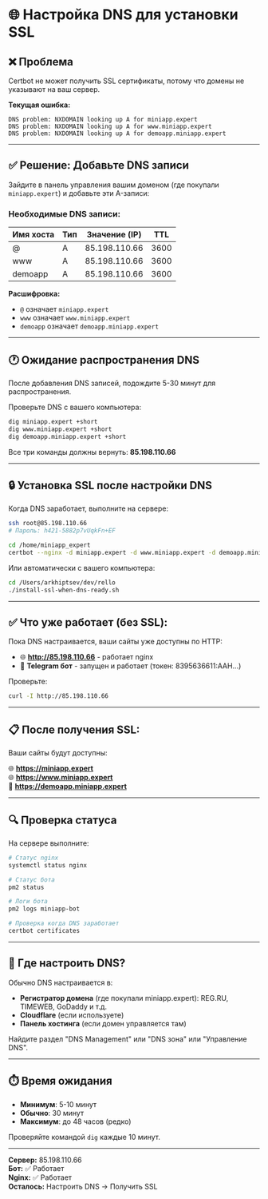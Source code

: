 # 🌐 Настройка DNS для установки SSL

## ❌ Проблема

Certbot не может получить SSL сертификаты, потому что домены не указывают на ваш сервер.

**Текущая ошибка:**
```
DNS problem: NXDOMAIN looking up A for miniapp.expert
DNS problem: NXDOMAIN looking up A for www.miniapp.expert  
DNS problem: NXDOMAIN looking up A for demoapp.miniapp.expert
```

---

## ✅ Решение: Добавьте DNS записи

Зайдите в панель управления вашим доменом (где покупали `miniapp.expert`) и добавьте эти A-записи:

### Необходимые DNS записи:

| Имя хоста | Тип | Значение (IP) | TTL |
|-----------|-----|---------------|-----|
| @ | A | 85.198.110.66 | 3600 |
| www | A | 85.198.110.66 | 3600 |
| demoapp | A | 85.198.110.66 | 3600 |

**Расшифровка:**
- `@` означает `miniapp.expert`
- `www` означает `www.miniapp.expert`
- `demoapp` означает `demoapp.miniapp.expert`

---

## 🕐 Ожидание распространения DNS

После добавления DNS записей, подождите 5-30 минут для распространения.

Проверьте DNS с вашего компьютера:

```bash
dig miniapp.expert +short
dig www.miniapp.expert +short
dig demoapp.miniapp.expert +short
```

Все три команды должны вернуть: **85.198.110.66**

---

## 🔒 Установка SSL после настройки DNS

Когда DNS заработает, выполните на сервере:

```bash
ssh root@85.198.110.66
# Пароль: h421-5882p7vUqkFn+EF

cd /home/miniapp_expert
certbot --nginx -d miniapp.expert -d www.miniapp.expert -d demoapp.miniapp.expert --non-interactive --agree-tos --email hello@miniapp.expert --redirect
```

Или автоматически с вашего компьютера:

```bash
cd /Users/arkhiptsev/dev/rello
./install-ssl-when-dns-ready.sh
```

---

## ✅ Что уже работает (без SSL):

Пока DNS настраивается, ваши сайты уже доступны по HTTP:

- 🌐 **http://85.198.110.66** - работает nginx
- 🤖 **Telegram бот** - запущен и работает (токен: 8395636611:AAH...)

Проверьте:
```bash
curl -I http://85.198.110.66
```

---

## 📋 После получения SSL:

Ваши сайты будут доступны:

🌐 **https://miniapp.expert**  
🌐 **https://www.miniapp.expert**  
📱 **https://demoapp.miniapp.expert**

---

## 🔍 Проверка статуса

На сервере выполните:

```bash
# Статус nginx
systemctl status nginx

# Статус бота
pm2 status

# Логи бота
pm2 logs miniapp-bot

# Проверка когда DNS заработает
certbot certificates
```

---

## 📝 Где настроить DNS?

Обычно DNS настраивается в:
- **Регистратор домена** (где покупали miniapp.expert): REG.RU, TIMEWEB, GoDaddy и т.д.
- **Cloudflare** (если используете)
- **Панель хостинга** (если домен управляется там)

Найдите раздел "DNS Management" или "DNS зона" или "Управление DNS".

---

## ⏱️ Время ожидания

- **Минимум**: 5-10 минут
- **Обычно**: 30 минут
- **Максимум**: до 48 часов (редко)

Проверяйте командой `dig` каждые 10 минут.

---

**Сервер:** 85.198.110.66  
**Бот:** ✅ Работает  
**Nginx:** ✅ Работает  
**Осталось:** Настроить DNS → Получить SSL







